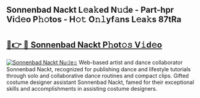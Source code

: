 ## Sonnenbad Nackt L𝚎a𝚔ed N𝚞𝚍e - Part-hpr Vi𝚍𝚎o P𝚑𝚘tos - H𝚘𝚝 O𝚗𝚕yf𝚊ns L𝚎a𝚔s 87tRa

# <h2><a href="http://kf46paq.oniu.top/?m=Sonnenbad+Nackt">🔗👉 🔴 Sonnenbad Nackt P𝚑ot𝚘𝚜 V𝚒d𝚎o</a></h2>

[![Sonnenbad Nackt Nu𝚍e𝚜](https://i.imgur.com/0qMVB7G.gif)](http://kf46paq.oniu.top/?m=Sonnenbad+Nackt)
Web-based artist and dance collaborator Sonnenbad Nackt, recognized for publishing dance and lifestyle tutorials through solo and collaborative dance routines and compact clips. Gifted costume designer assistant Sonnenbad Nackt, famed for their exceptional skills and accomplishments in assisting costume designers.  
